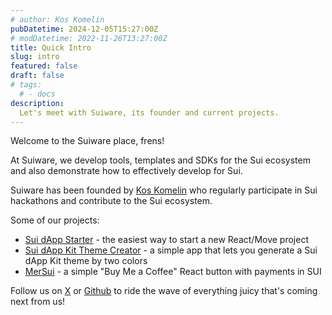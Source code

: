 ```yaml
---
# author: Kos Komelin
pubDatetime: 2024-12-05T15:27:00Z
# modDatetime: 2022-11-26T13:27:00Z
title: Quick Intro
slug: intro
featured: false
draft: false
# tags:
  # - docs
description:
  Let's meet with Suiware, its founder and current projects.
---
```


Welcome to the Suiware place, frens! 

At Suiware, we develop tools, templates and SDKs for the Sui ecosystem and also demonstrate how to effectively develop for Sui.

Suiware has been founded by [Kos Komelin](https://x.com/kkomelin) who regularly participate in Sui hackathons and contribute to the Sui ecosystem.

Some of our projects:

- [Sui dApp Starter](https://sui-dapp-starter.dev) - the easiest way to start a new React/Move project
- [Sui dApp Kit Theme Creator](https://sui-dapp-kit-theme-creator.app) - a simple app that lets you generate a Sui dApp Kit theme by two colors
- [MerSui](https://mersui.xyz) - a simple "Buy Me a Coffee" React button with payments in SUI

Follow us on [X](https://x.com/suiware_) or [Github](https://github.com/suiware) to ride the wave of everything juicy that's coming next from us!

